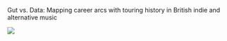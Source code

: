 Gut vs. Data: Mapping career arcs with touring history in British indie and alternative music

<img src="https://github.com/caitlynmralph/thesis/blob/master/preview.png">
